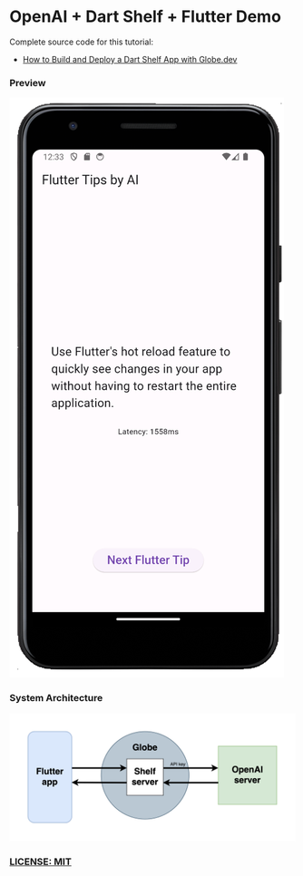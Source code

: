 # OpenAI + Dart Shelf + Flutter Demo

Complete source code for this tutorial:

- [How to Build and Deploy a Dart Shelf App with Globe.dev](#)

### Preview

![Flutter app demo](/.github/images/flutter-tips-by-ai.png)

### System Architecture

![System Architecture](/.github/images/system-architecture.png)

### [LICENSE: MIT](LICENSE.md)